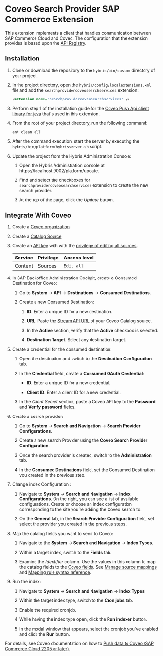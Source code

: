 # Coveo Search Provider SAP Commerce Extension
This extension implements a client that handles communication between SAP Commerce Cloud and Coveo.
The configuration that the extension provides is based upon the [API Registry](https://help.sap.com/docs/SAP_COMMERCE_CLOUD_PUBLIC_CLOUD/aa417173fe4a4ba5a473c93eb730a417/3eed84aaa70d47dfbe3cec317f37e020.html).

## Installation

1. Clone or download the repository to the `hybris/bin/custom` directory of your project.

1. In the project directory, open the `hybris/config/localextensions.xml` file and add the `searchprovidercoveosearchservices` extension:

   ```xml
   <extension name='searchprovidercoveosearchservices' />
   ```

1. Perform step 1 of the installation guide for the [Coveo Push Api client library for java](https://github.com/coveo/push-api-client.java) that's used in this extension.

1. From the root of your project directory, run the following command:

   ```bash
   ant clean all
   ```

1. After the command execution, start the server by executing the `hybris/bin/platform/hybrisserver.sh` script.

1. Update the project from the Hybris Administration Console:

   1. Open the Hybris Administration console at https://localhost:9002/platform/update.
   
   1. Find and select the checkboxes for `searchprovidercoveosearchservices` extension to create the new search provider.

   1. At the top of the page, click the *Update* button.
  
## Integrate With Coveo

1. Create a [Coveo organization](https://docs.coveo.com/en/185)

1. Create a [Catalog Source](https://docs.coveo.com/en/n8of0593)

1. Create an [API key](https://docs.coveo.com/en/1718) with  with the [privilege of editing all sources](https://docs.coveo.com/en/3151/).

   | Service | Privilege | Access level |
   |---|---|---|
   | Content | Sources | `Edit all` |

1. In SAP Backoffice Administration Cockpit, create a Consumed Destination for Coveo:

    1. Go to **System** → **API** → **Destinations** → **Consumed Destinations**.

    1. Create a new Consumed Destination:

         1. **ID**. Enter a unique ID for a new destination.
         
         1. **URL**. Paste the [Stream API URL](https://docs.coveo.com/en/n8of0593#stream-api-url) of your Coveo Catalog source.

         1. In the **Active** section, verify that the **Active** checkbox is selected.

         1. **Destination Target**. Select any destination target.

         
1. Create a credential for the consumed destination:

   1. Open the destination and switch to the **Destination Configuration** tab.

   1. In the **Credential** field, create a **Consumed OAuth Credential**:

      * **ID**. Enter a unique ID for a new credential. 

      * **Client ID**. Enter a client ID for a new credential.
   
   1. In the *Client Secret* section, paste a Coveo API key to the **Password** and **Verify password** fields.

1. Create a search provider:

   1. Go to **System** → **Search and Navigation** → **Search Provider Configurations**.

   1. Create a new search Provider using the **Coveo Search Provider Configuration**.

   1. Once the search provider is created, switch to the **Administration** tab.
   
   1. In the **Consumed Destinations** field, set the Consumed Destination you created in the previous step.

1. Change index Configuration :

   1. Navigate to **System** → **Search and Navigation** → **Index Configurations**. 
   On the right, you can see a list of available configurations. 
   Create or choose an index configuration corresponding to the site you’re adding the Coveo search to.

   1. On the **General** tab, in the **Search Provider Configuration** field, set select the provider you created in the previous steps.

1. Map the catalog fields you want to send to Coveo:

   1. Navigate to the **System** → **Search and Navigation** → **Index Types**.

   1. Within a target index, switch to the **Fields** tab.

   1. Examine the *Identifier* column. 
   Use the values in this column to map the catalog fields to the [Coveo fields](https://docs.coveo.com/en/2036).
   See [Manage source mappings](https://docs.coveo.com/en/1640/) and [Mapping rule syntax reference](https://docs.coveo.com/en/1839/).

1. Run the index:

   1. Navigate to **System** → **Search and Navigation** → **Index Types**.

   1. Within the target index type, switch to the **Cron jobs** tab. 
   
   1. Enable the required cronjob.

   1. While having the index type open, click the **Run indexer** button.

   1. In the modal window that appears, select the cronjob you've enabled and click the **Run** button.


For details, see Coveo documentation on how to [Push data to Coveo (SAP Commerce Cloud 2205 or later)](https://docs.coveo.com/en/ladf2205).
